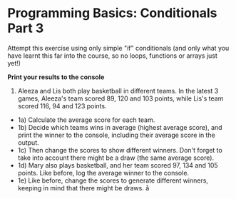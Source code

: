 # Programming Basics: Conditionals Part 3 

Attempt this exercise using only simple "if" conditionals (and only what you have learnt this far into the course, so no loops, functions or arrays just yet!) 

**Print your results to the console**

1. Aleeza and Lis both play basketball in different teams. In the latest 3 games, Aleeza's team scored 89, 120 and 103 points, while Lis's team scored 116, 94 and 123 points.

- 1a) Calculate the average score for each team.
- 1b) Decide which teams wins in average (highest average score), and print the winner to the console, including their average score in the output.
- 1c) Then change the scores to show different winners. Don't forget to take into account there might be a draw (the same average score).
- 1d) Mary also plays basketball, and her team scored 97, 134 and 105 points. Like before, log the average winner to the console.
- 1e) Like before, change the scores to generate different winners, keeping in mind that there might be draws.
å